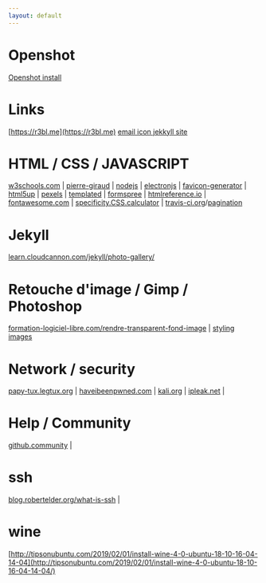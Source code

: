 ```yaml
---
layout: default
---
```

# Openshot
[Openshot install](https://github.com/OpenShot/libopenshot/wiki/Linux-Build-Instructions)
# Links
[https://r3bl.me](https://r3bl.me)
[email icon jekkyll site](https://r3bl.blog/en/simple-social-media-links-jekyll/)
# HTML / CSS / JAVASCRIPT
[w3schools.com](https://www.w3schools.com) |
[pierre-giraud](https://www.pierre-giraud.com) |
[nodejs](https://nodejs.org) |
[electronjs](https://electronjs.org/docs) |
[favicon-generator](https://realfavicongenerator.net/) |
[html5up](https://html5up.net/) |
[pexels](https://pexels.com) |
[templated](https://templated.co) |
[formspree](https://formspree.io/) |
[htmlreference.io](https://htmlreference.io/) |
[fontawesome.com](https://fontawesome.com/) |
[specificity.CSS.calculator](https://specificity.keegan.st/) |
[travis-ci.org](https://travis-ci.org/)/[pagination](https://talk.jekyllrb.com/t/use-of-pagination-on-collections-hosted-on-github-pages/38/3)

# Jekyll
[learn.cloudcannon.com/jekyll/photo-gallery/](https://learn.cloudcannon.com/jekyll/photo-gallery/)

# Retouche d'image / Gimp / Photoshop
[formation-logiciel-libre.com/rendre-transparent-fond-image](http://formation-logiciel-libre.com/gimp-rendre-transparent-le-fond-uni-dune-image/) |
[styling images](https://www.w3schools.com/css/css3_images.asp)

# Network / security
[papy-tux.legtux.org](http://papy-tux.legtux.org/doc1055/index.html#mozTocId798963) |
[haveibeenpwned.com](https://haveibeenpwned.com) |
[kali.org](https://www.kali.org) |
[ipleak.net](https://ipleak.net/) |

# Help / Community
[github.community](https://github.community/) |

# ssh
[blog.robertelder.org/what-is-ssh](http://blog.robertelder.org/what-is-ssh/) |

# wine
[http://tipsonubuntu.com/2019/02/01/install-wine-4-0-ubuntu-18-10-16-04-14-04](http://tipsonubuntu.com/2019/02/01/install-wine-4-0-ubuntu-18-10-16-04-14-04/)

